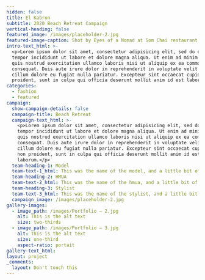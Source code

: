 ```yaml
---
hidden: false
title: El Kabron
subtitle: 2020 Beach Retreat Campaign
vertical-heading: false
featured_image: /images/placeholder-2.jpg
featured-image-caption: Shot by Eyes of a Nomad at Som Chai restaurant
intro-text_html: >-
  <p>Lorem ipsum dolor sit amet, consectetur adipisicing elit, sed do eiusmod
  tempor incididunt ut labore et dolore magna aliqua. Ut enim ad minim veniam,
  quis nostrud exercitation ullamco laboris nisi ut aliquip ex ea commodo
  consequat. Duis aute irure dolor in reprehenderit in voluptate velit esse
  cillum dolore eu fugiat nulla pariatur. Excepteur sint occaecat cupidatat non
  proident, sunt in culpa qui officia deserunt mollit anim id est laborum.</p>
categories:
  - fashion
  - featured
campaign:
  show-campaign-details: false
  campaign-title: Beach Retreat
  campaign-text_html: >-
    <p>Lorem ipsum dolor sit amet, consectetur adipisicing elit, sed do eiusmod
    tempor incididunt ut labore et dolore magna aliqua. Ut enim ad minim veniam,
    quis nostrud exercitation ullamco laboris nisi ut aliquip ex ea commodo
    consequat. Duis aute irure dolor in reprehenderit in voluptate velit esse
    cillum dolore eu fugiat nulla pariatur. Excepteur sint occaecat cupidatat
    non proident, sunt in culpa qui officia deserunt mollit anim id est
    laborum.</p>
  team-heading-1: Model
  team-text-1_html: This was the name of the model, and a little bit of a blurb about her.
  team-heading-2: HMUA
  team-text-2_html: This was the name of the hmua, and a little bit of a blurb about her.
  team-heading-3: Stylist
  team-text-3_html: This was the name of the stylist, and a little bit of a blurb about her.
  campaign_image: /images/placeholder-2.jpg
gallery-images:
  - image_path: /images/Portfolio – 2.jpg
    alt: This is the alt text
    size: two-thirds
  - image_path: /images/Portfolio – 3.jpg
    alt: This is the alt text
    size: one-third
    aspect-ratio: portait
gallery-text_html:
layout: project
_comments:
  layout: Don't touch this
---
```

